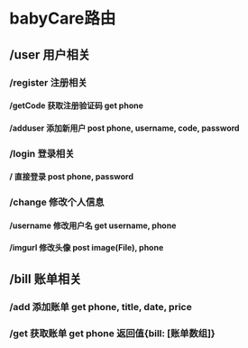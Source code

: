 # babyCare路由

## /user        用户相关

### /register   注册相关

#### /getCode 获取注册验证码  get   phone

#### /adduser 添加新用户    post    phone, username, code, password

### /login      登录相关

#### /  直接登录      post    phone, password

### /change     修改个人信息

#### /username    修改用户名    get  username, phone

#### /imgurl        修改头像    post   image(File), phone

## /bill       账单相关

### /add   添加账单    get    phone, title, date, price

### /get   获取账单    get    phone     返回值{bill: [账单数组]}

